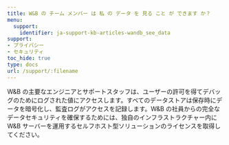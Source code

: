 ```yaml
---
title: W&B の チーム メンバー は 私 の データ を 見る こと が できます か？
menu:
  support:
    identifier: ja-support-kb-articles-wandb_see_data
support:
- プライバシー
- セキュリティ
toc_hide: true
type: docs
url: /support/:filename
---
```


W&B の主要なエンジニアとサポートスタッフは、ユーザーの許可を得てデバッグのためにログされた値にアクセスします。すべてのデータストアは保存時にデータを暗号化し、監査ログがアクセスを記録します。W&B の社員からの完全なデータセキュリティを確保するためには、独自のインフラストラクチャー内に W&B サーバーを運用するセルフホスト型ソリューションのライセンスを取得してください。